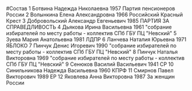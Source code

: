#Состав
1 Ботвина Надежда Николаевна 1957 Партия пенсионеров России
2 Волынкина Елена Александровна 1966 Российский Красный Крест
3 Добровольский Александр Евгеньевич 1985 ПАРТИЯ ЗА СПРАВЕДЛИВОСТЬ
4 Дьякова Ирина Васильевна 1961 \"собрание избирателей по месту работы - коллектив СПб ГБУ ПЦ \"Невский\"
5 Зуева Мария Анатольевна 1981 ЛДПР
6 Ланчева Наталия Юрьевна 1971 ЯБЛОКО
7 Пинчук Денис Игоревич 1990 \"собрание избирателей по месту работы - коллектив СПб ГБУ ПЦ \"Невский\"
8 Пинчук Наталья Викторовна 1969 \"собрание избирателей по месту работы - коллектив СПб ГБУ ПЦ \"Невский\"
9 Сенюков Василий Васильевич 1941 СР
10 Синильникова Надежда Васильевна 1960 КПРФ
11 Смирнов Павел Викторович 1989 ЕР
12 Яковлева Анна Викторовна 1987 За женщин России
